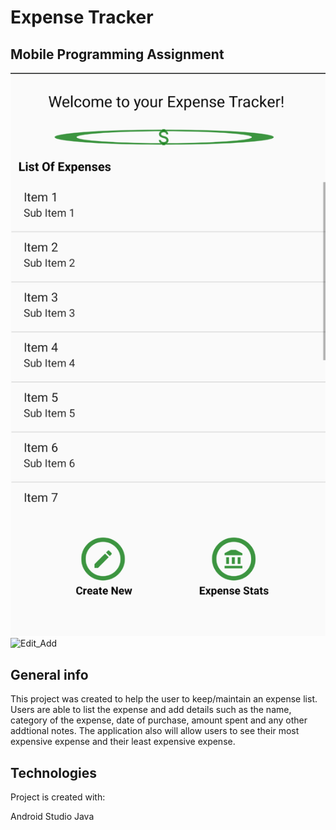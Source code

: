 # Expense Tracker 
## Mobile Programming Assignment

![Main_Screen](MainScreen.png)
![Edit_Add](edit/addExpense.png.png)

## General info
This project was created to help the user to keep/maintain an expense list. Users are able to list the 
expense and add details such as the name, category of the expense, date of purchase, amount spent
and any other addtional notes. The application also will allow users to see their most expensive expense
and their least expensive expense.
	
## Technologies
Project is created with:

Android Studio
Java
